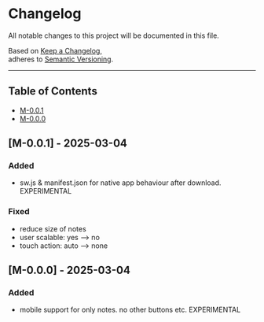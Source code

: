 # Changelog

All notable changes to this project will be documented in this file.

Based on [Keep a Changelog](https://keepachangelog.com/en/1.0.0/),  
adheres to [Semantic Versioning](https://semver.org/spec/v2.0.0.html).

---

## Table of Contents

<!-- - [Unreleased](#unreleased) -->
- [M-0.0.1](#m-001---2025-03-04)
- [M-0.0.0](#m-000---2025-03-04)


<!-- 
## [X.X.X] - 2025-MM-DD
### Added
- 

### Changed
- 

### Fixed
- 
 -->


<!-- 

FUTURE PLANS





 -->


## [M-0.0.1] - 2025-03-04
### Added
- sw.js & manifest.json for native app behaviour after download. EXPERIMENTAL

### Fixed
- reduce size of notes
- user scalable: yes --> no
- touch action: auto --> none


## [M-0.0.0] - 2025-03-04
### Added
- mobile support for only notes. no other buttons etc. EXPERIMENTAL
